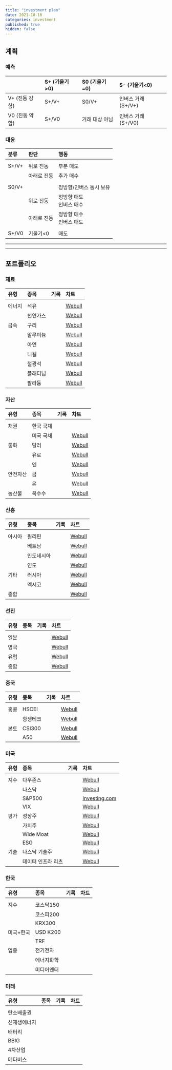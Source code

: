 ```yaml
---
title: "investment plan"
date: 2021-10-16
categories: investment
published: true
hidden: false
---
```


## 계획

### 예측

|                | S+ (기울기>0)   | S0 (기울기=0)   | S- (기울기<0)         |
| :------------- | :------------ | :------------- | :------------------ |
| V+ (진동 강함)   | S+/V+         | S0/V+          | 인버스 거래 (S+/V+)    |
| V0 (진동 약함)   | S+/V0         | 거래 대상 아님    | 인버스 거래 (S+/V0)    |

### 대응

| 분류      | 판단          | 행동                      |
| :-       | :-           | :-                       |
| | | |
| S+/V+    | 위로 진동      | 부분 매도                  |
|          | 아래로 진동     | 추가 매수                 |
| | | |
| S0/V+    |              | 정방향/인버스 동시 보유       |
|          | 위로 진동      | 정방향 매도<br>인버스 매수    |
|          | 아래로 진동     | 정방향 매수<br>인버스 매도    |
| | | | 
| S+/V0    | 기울기<0       | 매도                     |

***
***

## 포트폴리오

### 재료

| 유형          | 종목          | 기록               | 차트          |
:-----------   | :---------   | :-                | :-           |
| | | | |
| 에너지         | 석유         |                   | [Webull](https://www.webull.com/quote/nysearca-uso) |
|               | 천연가스      |                   | [Webull](https://www.webull.com/quote/nysearca-ung) |
| 금속           | 구리         |                   | [Webull](https://www.webull.com/quote/nysearca-cper) |
|               | 알루미늄      |                   | [Webull](https://www.webullapp.com/ticker/idxdjx-djusal) |
|               | 아연         |                   | [Webull](https://www.webullapp.com/ticker/nse-hindzinc) |
|               | 니켈         |                   | [Webull](https://www.webull.com/quote/nysearca-jjn) |
|               | 철광석        |                   | [Webull](https://www.webullapp.com/ticker/idxdjx-djusst) |
|               | 플래티넘       |                   | [Webull](https://www.webull.com/quote/nysearca-pplt) |
|               | 팔라듐         |                   | [Webull](https://www.webull.com/quote/nysearca-pall) |

### 자산

| 유형          | 종목          | 기록               | 차트          |
:-----------   | :---------   | :-                | :-           |
| | | | |
| 채권           | 한국 국채     |                   | |
|               | 미국 국채     |                   | [Webull](https://www.webull.com/quote/nysearca-iltb) |
| 통화           | 달러         |                   | [Webull](https://www.webull.com/quote/fx-usdkrw) |
|               | 유로         |                   | [Webull](https://www.webull.com/quote/fx-eurkrw) |
|               | 엔           |                   | [Webull](https://www.webull.com/quote/fx-jpyusd) |
| 안전자산         | 금          |                   | [Webull](https://www.webull.com/quote/nysearca-iau) |
|                | 은          |                   | [Webull](https://www.webull.com/quote/nysearca-slv) |
| 농산물           | 옥수수       |                   | [Webull](https://www.webull.com/quote/nysearca-corn) |

### 신흥

| 유형          | 종목          | 기록               | 차트          |
:-----------   | :---------   | :-                | :-           |
| | | | |
| 아시아         | 필리핀        |                   | [Webull](https://www.webull.com/quote/nysearca-ephe) |
|               | 베트남        |                   | [Webull](https://www.webull.com/quote/bats-vnm) |
|               | 인도네시아     |                   | [Webull](https://www.webull.com/quote/nysearca-eido) |
|               | 인도          |                   | [Webull](https://www.webull.com/quote/idxnse-nsei) |
| 기타           | 러시아         |                   | [Webull](https://www.webull.com/quote/nysearca-erus) |
|               | 멕시코         |                   | [Webull](https://www.webull.com/quote/nysearca-eww) |
| 종합           |               |                   | [Webull](https://www.webull.com/quote/nysearca-eem) |

### 선진

| 유형          | 종목          | 기록               | 차트          |
:-----------   | :---------   | :-                | :-           |
| | | | |
| 일본           |             |                   | [Webull](https://www.webullapp.com/ticker/tpe-00640l) |
| 영국           |             |                   | [Webull](https://www.webull.com/quote/idxftse-ftse) |
| 유럽           |             |                   | [Webull](https://www.webull.com/quote/nysearca-fez) |
| 종합           |             |                   | [Webull](https://www.webull.com/quote/nysearca-urth) |

### 중국

| 유형          | 종목          | 기록               | 차트          |
:-----------   | :---------   | :-                | :-           |
| | | | |
| 홍콩           | HSCEI       |                   | [Webull](https://www.webullapp.com/ticker/idxhkg-hsceil) |
|               | 항셍테크      |                   | [Webull](https://www.webullapp.com/ticker/idxhkg-hstech) |
| 본토           | CSI300      |                   | [Webull](https://www.webullapp.com/ticker/idxsha-000300) |
|               | A50         |                   | [Webull](https://www.webull.com/quote/idxsha-ftxin9) |


### 미국

| 유형          | 종목          | 기록               | 차트          |
:-----------   | :---------   | :-                | :-           |
| | | | |
| 지수          | 다우존스       |                   | [Webull](https://www.webullapp.com/ticker/idxdjx-dji2mn) |
|              | 나스닥         |                   | [Webull](https://www.webull.com/quote/idxnasdaq-ixic) |
|              | S&P500        |                   | [Investing.com](https://www.investing.com/indices/us-spx-500) |
|              | VIX           |                   | [Webull](https://www.webull.com/quote/bats-vixy) |
| 평가          | 성장주          |                   | [Webull](https://www.webullapp.com/ticker/idxsp-sp500g) |
|              | 가치주          |                   | [Webull](https://www.webullapp.com/ticker/idxsp-ivx) |
|              | Wide Moat      |                   | [Webull](https://www.webullapp.com/ticker/idxdjx-mwmf) |
|              | ESG            |                   | [Webull](https://www.webull.com/quote/nysearca-snpe) |
| 기술          | 나스닥 기술주         |                  | [Webull](https://www.webull.com/quote/idxnasdaq-ndxt) |
|              | 데이터 인프라 리츠      |                 | [Webull](https://www.webull.com/quote/nysearca-srvr) |

### 한국

| 유형          | 종목          | 기록               | 차트          |
:-----------   | :---------   | :-                | :-           |
| | | | |
| 지수          | 코스닥150      |                   | |
|              | 코스피200      |                   | |
|              | KRX300        |                   | |
| 미국+한국       | USD K200     |                   | |
|               | TRF          |                   | |
| 업종           | 전기전자        |                   | |
|               | 에너지화학       |                   | |
|               | 미디어엔터       |                   | |

### 미래

| 유형          | 종목          | 기록               | 차트          |
:-----------   | :---------   | :-                | :-           |
| | | | |
| 탄소배출권      |              |                   | |
| 신재생에너지     |              |                   | |
| 배터리          |              |                   | |
| BBIG           |              |                   | |
| 4차산업          |              |                   | |
| 메타버스          |              |                   |
